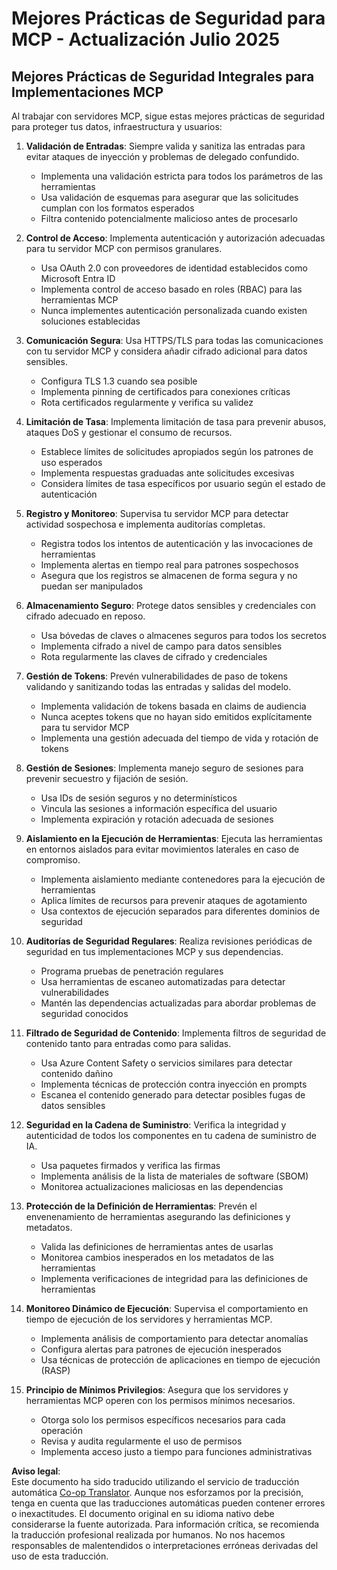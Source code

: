 <!--
CO_OP_TRANSLATOR_METADATA:
{
  "original_hash": "c3f4ea5732d64bf965e8aa2907759709",
  "translation_date": "2025-07-16T23:11:37+00:00",
  "source_file": "02-Security/mcp-security-best-practices-2025.md",
  "language_code": "es"
}
-->
# Mejores Prácticas de Seguridad para MCP - Actualización Julio 2025

## Mejores Prácticas de Seguridad Integrales para Implementaciones MCP

Al trabajar con servidores MCP, sigue estas mejores prácticas de seguridad para proteger tus datos, infraestructura y usuarios:

1. **Validación de Entradas**: Siempre valida y sanitiza las entradas para evitar ataques de inyección y problemas de delegado confundido.
   - Implementa una validación estricta para todos los parámetros de las herramientas
   - Usa validación de esquemas para asegurar que las solicitudes cumplan con los formatos esperados
   - Filtra contenido potencialmente malicioso antes de procesarlo

2. **Control de Acceso**: Implementa autenticación y autorización adecuadas para tu servidor MCP con permisos granulares.
   - Usa OAuth 2.0 con proveedores de identidad establecidos como Microsoft Entra ID
   - Implementa control de acceso basado en roles (RBAC) para las herramientas MCP
   - Nunca implementes autenticación personalizada cuando existen soluciones establecidas

3. **Comunicación Segura**: Usa HTTPS/TLS para todas las comunicaciones con tu servidor MCP y considera añadir cifrado adicional para datos sensibles.
   - Configura TLS 1.3 cuando sea posible
   - Implementa pinning de certificados para conexiones críticas
   - Rota certificados regularmente y verifica su validez

4. **Limitación de Tasa**: Implementa limitación de tasa para prevenir abusos, ataques DoS y gestionar el consumo de recursos.
   - Establece límites de solicitudes apropiados según los patrones de uso esperados
   - Implementa respuestas graduadas ante solicitudes excesivas
   - Considera límites de tasa específicos por usuario según el estado de autenticación

5. **Registro y Monitoreo**: Supervisa tu servidor MCP para detectar actividad sospechosa e implementa auditorías completas.
   - Registra todos los intentos de autenticación y las invocaciones de herramientas
   - Implementa alertas en tiempo real para patrones sospechosos
   - Asegura que los registros se almacenen de forma segura y no puedan ser manipulados

6. **Almacenamiento Seguro**: Protege datos sensibles y credenciales con cifrado adecuado en reposo.
   - Usa bóvedas de claves o almacenes seguros para todos los secretos
   - Implementa cifrado a nivel de campo para datos sensibles
   - Rota regularmente las claves de cifrado y credenciales

7. **Gestión de Tokens**: Prevén vulnerabilidades de paso de tokens validando y sanitizando todas las entradas y salidas del modelo.
   - Implementa validación de tokens basada en claims de audiencia
   - Nunca aceptes tokens que no hayan sido emitidos explícitamente para tu servidor MCP
   - Implementa una gestión adecuada del tiempo de vida y rotación de tokens

8. **Gestión de Sesiones**: Implementa manejo seguro de sesiones para prevenir secuestro y fijación de sesión.
   - Usa IDs de sesión seguros y no determinísticos
   - Vincula las sesiones a información específica del usuario
   - Implementa expiración y rotación adecuada de sesiones

9. **Aislamiento en la Ejecución de Herramientas**: Ejecuta las herramientas en entornos aislados para evitar movimientos laterales en caso de compromiso.
   - Implementa aislamiento mediante contenedores para la ejecución de herramientas
   - Aplica límites de recursos para prevenir ataques de agotamiento
   - Usa contextos de ejecución separados para diferentes dominios de seguridad

10. **Auditorías de Seguridad Regulares**: Realiza revisiones periódicas de seguridad en tus implementaciones MCP y sus dependencias.
    - Programa pruebas de penetración regulares
    - Usa herramientas de escaneo automatizadas para detectar vulnerabilidades
    - Mantén las dependencias actualizadas para abordar problemas de seguridad conocidos

11. **Filtrado de Seguridad de Contenido**: Implementa filtros de seguridad de contenido tanto para entradas como para salidas.
    - Usa Azure Content Safety o servicios similares para detectar contenido dañino
    - Implementa técnicas de protección contra inyección en prompts
    - Escanea el contenido generado para detectar posibles fugas de datos sensibles

12. **Seguridad en la Cadena de Suministro**: Verifica la integridad y autenticidad de todos los componentes en tu cadena de suministro de IA.
    - Usa paquetes firmados y verifica las firmas
    - Implementa análisis de la lista de materiales de software (SBOM)
    - Monitorea actualizaciones maliciosas en las dependencias

13. **Protección de la Definición de Herramientas**: Prevén el envenenamiento de herramientas asegurando las definiciones y metadatos.
    - Valida las definiciones de herramientas antes de usarlas
    - Monitorea cambios inesperados en los metadatos de las herramientas
    - Implementa verificaciones de integridad para las definiciones de herramientas

14. **Monitoreo Dinámico de Ejecución**: Supervisa el comportamiento en tiempo de ejecución de los servidores y herramientas MCP.
    - Implementa análisis de comportamiento para detectar anomalías
    - Configura alertas para patrones de ejecución inesperados
    - Usa técnicas de protección de aplicaciones en tiempo de ejecución (RASP)

15. **Principio de Mínimos Privilegios**: Asegura que los servidores y herramientas MCP operen con los permisos mínimos necesarios.
    - Otorga solo los permisos específicos necesarios para cada operación
    - Revisa y audita regularmente el uso de permisos
    - Implementa acceso justo a tiempo para funciones administrativas

**Aviso legal**:  
Este documento ha sido traducido utilizando el servicio de traducción automática [Co-op Translator](https://github.com/Azure/co-op-translator). Aunque nos esforzamos por la precisión, tenga en cuenta que las traducciones automáticas pueden contener errores o inexactitudes. El documento original en su idioma nativo debe considerarse la fuente autorizada. Para información crítica, se recomienda la traducción profesional realizada por humanos. No nos hacemos responsables de malentendidos o interpretaciones erróneas derivadas del uso de esta traducción.